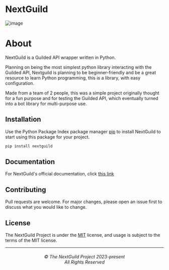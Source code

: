 # NextGuild
![image](https://user-images.githubusercontent.com/108808053/235311374-bdcdcdac-3c04-4b86-b336-1d2a02f5e914.png)




# About

NextGuild is a Guilded API wrapper written in Python.

Planning on being the most simplest python library interacting with the Guilded API, Nextguild is planning to be beginner-friendly and be a great resource to learn Python programming, this is a library, with easy configuration.

Made from a team of 2 people, this was a simple project originally thought for a fun purpose and for testing the Guilded API, which eventually turned into a bot library for multi-purpose use.

## Installation

Use the Python Package Index package manager [pip](https://pip.pypa.io/en/stable/) to install NextGuild to start using this package for your project.

```bash
pip install nextguild
```

## Documentation

For NextGuild's official documentation, click [this link](https://github.com/ArjunSharda/nextguild/tree/main/docs)

## Contributing

Pull requests are welcome. For major changes, please open an issue first
to discuss what you would like to change.

## License

The NextGuild Project is under the [MIT](https://choosealicense.com/licenses/mit/) license, and usage is subject to the terms of the MIT license.


<hr>
<h6 align="center">© The NextGuild Project 2023-present
<br>
All Rights Reserved</h6>


